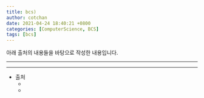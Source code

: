 ```yaml
---
title: bcs)
author: cotchan 
date: 2021-04-24 18:40:21 +0800 
categories: [ComputerScience, BCS]
tags: [bcs]
---
```


아래 출처의 내용들을 바탕으로 작성한 내용입니다.    

---


---
+ 출처
    + []()
    + []()
